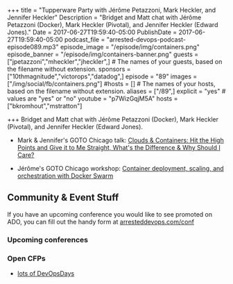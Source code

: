 +++
title = "Tupperware Party with Jérôme Petazzoni, Mark Heckler, and Jennifer Heckler"
Description = "Bridget and Matt chat with Jérôme Petazzoni (Docker), Mark Heckler (Pivotal), and Jennifer Heckler (Edward Jones)."
Date = 2017-06-27T19:59:40-05:00
PublishDate = 2017-06-27T19:59:40-05:00
podcast_file = "arrested-devops-podcast-episode089.mp3"
episode_image = "/episode/img/containers.png"
episode_banner = "/episode/img/containers-banner.png"
guests = ["jpetazzoni","mheckler","jheckler",] # The names of your guests, based on the filename without extension.
sponsors = ["10thmagnitude","victorops","datadog",]
episode = "89"
images = ["/img/social/fb/containers.png"]
#hosts = [] # The names of your hosts, based on the filename without extension.
aliases = ["/89",]
explicit = "yes" # values are "yes" or "no"
youtube = "p7WizGqjM5A"
hosts = ["bkromhout","mstratton"]

+++
Bridget and Matt chat with Jérôme Petazzoni (Docker), Mark Heckler (Pivotal), and Jennifer Heckler (Edward Jones).

* Mark & Jennifer's GOTO Chicago talk: [Clouds & Containers: Hit the High Points and Give it to Me Straight, What's the Difference & Why Should I Care?](https://gotochgo.com/2017/sessions/38)

* Jérôme's GOTO Chicago workshop: [Container deployment, scaling, and orchestration with Docker Swarm](https://gotochgo.com/2017/workshops/21)

## Community & Event Stuff

If you have an upcoming conference you would like to see promoted on ADO, you can fill out the handy form at [arresteddevops.com/conf](https://arresteddevops.com/conf)

### Upcoming conferences

### Open CFPs

* [lots of DevOpsDays](https://devopsdays.org/speaking)
